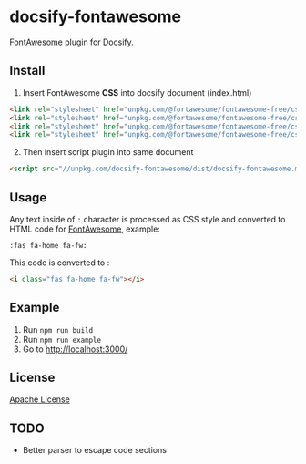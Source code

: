 # docsify-fontawesome

[FontAwesome](https://fontawesome.com/) plugin for [Docsify](https://docsify.js.org).

## Install

1. Insert FontAwesome **CSS** into docsify document (index.html)

```html
<link rel="stylesheet" href="unpkg.com/@fortawesome/fontawesome-free/css/fontawesome.css" />
<link rel="stylesheet" href="unpkg.com/@fortawesome/fontawesome-free/css/brands.css" />
<link rel="stylesheet" href="unpkg.com/@fortawesome/fontawesome-free/css/regular.css" />
<link rel="stylesheet" href="unpkg.com/@fortawesome/fontawesome-free/css/solid.css" />
```

2. Then insert script plugin into same document

```html
<script src="//unpkg.com/docsify-fontawesome/dist/docsify-fontawesome.min.js"></script>
```

## Usage

Any text inside of `:` character is processed as CSS style and converted to HTML code for [FontAwesome](https://fontawesome.com/icons), example:

```markup
:fas fa-home fa-fw:
```

This code is converted to :

```html
<i class="fas fa-home fa-fw"></i>
```

## Example

1. Run `npm run build`
1. Run `npm run example`
1. Go to [http://localhost:3000/]()

## License

[Apache License](LICENSE)

## TODO

- Better parser to escape code sections
